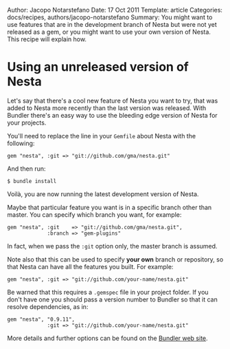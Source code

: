 Author: Jacopo Notarstefano
Date: 17 Oct 2011
Template: article
Categories: docs/recipes, authors/jacopo-notarstefano
Summary: You might want to use features that are in the development branch of Nesta but were not yet released as a gem, or you might want to use your own version of Nesta. This recipe will explain how.

# Using an unreleased version of Nesta

Let's say that there's a cool new feature of Nesta you want to try, that
was added to Nesta more recently than the last version was released.
With Bundler there's an easy way to use the bleeding edge version of
Nesta for your projects.

You'll need to replace the line in your `Gemfile` about Nesta with the
following:

    gem "nesta", :git => "git://github.com/gma/nesta.git"

And then run: 

    $ bundle install

Voilà, you are now running the latest development version of Nesta.

Maybe that particular feature you want is in a specific branch other
than master. You can specify which branch you want, for example:

    gem "nesta", :git    => "git://github.com/gma/nesta.git",
                 :branch => "gem-plugins"

In fact, when we pass the `:git` option only, the master branch is
assumed.

Note also that this can be used to specify **your own** branch or
repository, so that Nesta can have all the features you built. For
example:

    gem "nesta", :git => "git://github.com/your-name/nesta.git"

Be warned that this requires a `.gemspec` file in your project folder.
If you don't have one you should pass a version number to Bundler so
that it can resolve dependencies, as in:

    gem "nesta", "0.9.11", 
                 :git => "git://github.com/your-name/nesta.git"

More details and further options can be found on the [Bundler web site].

[Bundler web site]: http://gembundler.com/git.html
